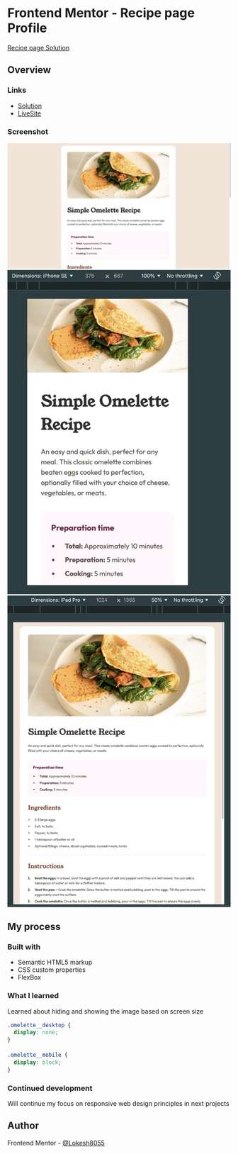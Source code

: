 # Frontend Mentor - Recipe page Profile

[Recipe page Solution](https://www.frontendmentor.io/challenges/recipe-page-KiTsR8QQKm)

## Overview

### Links

- [Solution](https://github.com/Lokesh8055/recipe-page)
- [LiveSite](https://lp-recipe-page.netlify.app)

### Screenshot

![Desktop](./screenshot/desktop.jpg)
![Mobile](./screenshot/mobile.jpg)
![Tablet](./screenshot/tablet.jpg)

## My process

### Built with

- Semantic HTML5 markup
- CSS custom properties
- FlexBox

### What I learned

Learned about hiding and showing the image based on screen size

```css
.omelette__desktop {
  display: none;
}

.omelette__mobile {
  display: block;
}
```

### Continued development

Will continue my focus on responsive web design principles in next projects

## Author

Frontend Mentor - [@Lokesh8055](https://www.frontendmentor.io/profile/Lokesh8055)
